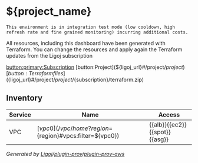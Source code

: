 # ${project_name}

```
This environment is in integration test mode (low cooldown, high refresh rate and fine grained monitoring) incurring additional costs.
```

All resources, including this dashboard have been generated with Terraform. You can change the resources and apply again the Terraform updates from the Ligoj subscription

[button:primary:Subscription](${ligoj_url}#/project/${project}/${subscription})
[button:Project](${ligoj_url}#/project/${project})
[button:Terraform files](${ligoj_url}#/project/${project}/${subscription}/terraform.zip)

## Inventory

Service| Name | Access
-------|------|--------
VPC    | [${vpc0}](/vpc/home?region=${region}#vpcs:filter=${vpc0}) |{{alb}}{{ec2}}{{spot}}{{asg}}
*Generated by [Ligoj](https://ligoj.github.io/ligoj)/[plugin-prov](https://github.com/ligoj/plugin-prov)/[plugin-prov-aws](https://github.com/ligoj/plugin-prov-aws)*